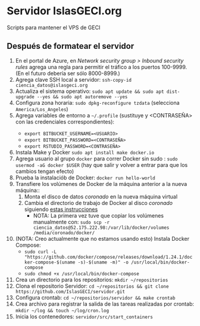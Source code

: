 # Servidor IslasGECI.org

Scripts para mantener el VPS de GECI

## Después de formatear el servidor

1. En el portal de Azure, en _Network security group > Inbound security rules_ agrega una regla para permitir el tráfico a los puertos 100-9999. (En el futuro debería ser sólo 8000-8999.)
1. Agrega clave SSH local a servidor: `ssh-copy-id ciencia_datos@islasgeci.org`
1. Actualiza el sistema operativo: `sudo apt update && sudo apt dist-upgrade --yes && sudo apt autoremove --yes`
1. Configura zona horaria: `sudo dpkg-reconfigure tzdata` (selecciona `America/Los_Angeles`)
1. Agrega variables de entorno a `~/.profile` (sustituye <USUARIO> y <CONTRASEÑA> con las credenciales correspondientes):
    - `export BITBUCKET_USERNAME=<USUARIO>`
    - `export BITBUCKET_PASSWORD=<CONTRASEÑA>`
    - `export RSTUDIO_PASSWORD=<CONTRASEÑA>`
1. Instala Make y Docker `sudo apt install make docker.io`
1. Agrega usuario al grupo `docker` para correr Docker sin sudo : `sudo usermod -aG docker $USER` (hay que salir y volver a entrar para que los cambios tengan efecto)
1. Prueba la instalaciób de Docker: `docker run hello-world`
1. Transfiere los volúmenes de Docker de la máquina anterior a la nueva máquina::
    1. Monta el disco de datos _coronado_ en la nueva máquina virtual
    1. Cambia el directorio de trabajo de Docker al disco _coronado_ siguiendo [estas instrucciones](https://linuxconfig.org/how-to-move-docker-s-default-var-lib-docker-to-another-directory-on-ubuntu-debian-linux)
        - NOTA: La primera vez tuve que copiar los volúmenes manualmente con: `sudo scp -r ciencia_datos@52.175.222.98:/var/lib/docker/volumes /media/coronado/docker/`
1. (NOTA: Creo actualmente que no estamos usando esto) Instala Docker Compose:
    - `sudo curl -L "https://github.com/docker/compose/releases/download/1.24.1/docker-compose-$(uname -s)-$(uname -m)" -o /usr/local/bin/docker-compose`
    - `sudo chmod +x /usr/local/bin/docker-compose`
1. Crea un directorio para los repositorios: `mkdir ~/repositorios`
1. Clona el repositorio Servidor: `cd ~/repositorios && git clone https://github.com/IslasGECI/servidor.git`
1. Configura crontab: `cd ~/repositorios/servidor && make crontab`
1. Crea archivo para registrar la salida de las tareas realizadas por crontab: `mkdir ~/log && touch ~/log/cron.log`
1. Inicia los contenedores: `servidor/src/start_containers`

